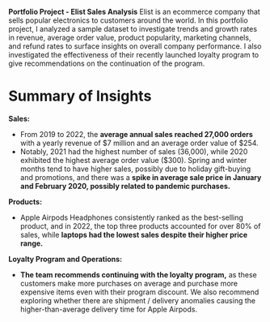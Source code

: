 **Portfolio Project - Elist Sales Analysis**
Elist is an ecommerce company that sells popular electronics to customers around the world. In this portfolio project, I analyzed a sample dataset to investigate trends and growth rates in revenue, average order value, product popularity, marketing channels, and refund rates to surface insights on overall company performance. I also investigated the effectiveness of their recently launched loyalty program to give recommendations on the continuation of the program. 

# Summary of Insights
**Sales:**
- From 2019 to 2022, the **average annual sales reached 27,000 orders** with a yearly revenue of $7 million and an average order value of $254. 
- Notably, 2021 had the highest number of sales (36,000), while 2020 exhibited the highest average order value ($300). Spring and winter months tend to have higher sales, possibly due to holiday gift-buying and promotions, and there was a **spike in average sale price in January and February 2020, possibly related to pandemic purchases.**

**Products:**
- Apple Airpods Headphones consistently ranked as the best-selling product, and in 2022, the top three products accounted for over 80% of sales, while **laptops had the lowest sales despite their higher price range.** 

**Loyalty Program and Operations:**
- **The team recommends continuing with the loyalty program,** as these customers make more purchases on average and purchase more expensive items even with their program discount. We also recommend exploring whether there are shipment / delivery anomalies causing the higher-than-average delivery time for Apple Airpods. 
